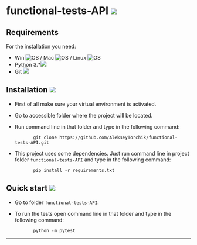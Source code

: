 functional-tests-API ![](https://icons.iconarchive.com/icons/mcdo-design/cats-2/48/dot-Mac-Logo-icon.png)
===============

Requirements
------------

For the installation you need:


- Win ![OS](https://icons.iconarchive.com/icons/kearone/comicons/16/windows-symbol-icon.png)
  / Mac ![OS](https://icons.iconarchive.com/icons/tatice/cristal-intense/16/Apple-multicolor-icon.png)
  / Linux ![OS](https://icons.iconarchive.com/icons/tatice/operating-systems/16/Linux-icon.png)
- Python 3.*![](https://icons.iconarchive.com/icons/cornmanthe3rd/plex/16/Other-python-icon.png)
- Git ![](https://icons.iconarchive.com/icons/papirus-team/papirus-apps/16/git-icon.png)



Installation ![](https://icons.iconarchive.com/icons/hopstarter/soft-scraps/24/Button-Download-icon.png)
------------

* First of all make sure your virtual environment is activated.

* Go to accessible folder where the project will be located.

* Run command line in that folder and type in the following command:
  
             git clone https://github.com/AlekseyTorchik/functional-tests-API.git

* This project uses some dependencies. Just run command line in project folder `functional-tests-API` 
  and type in the following command:
             
             pip install -r requirements.txt
            

Quick start ![](https://secure.webtoolhub.com/static/resources/icons/set46/de215321.png)
------------

* Go to folder `functional-tests-API`.

* To run the tests open command line in that folder and type in the following command:
  
             python -m pytest

------------